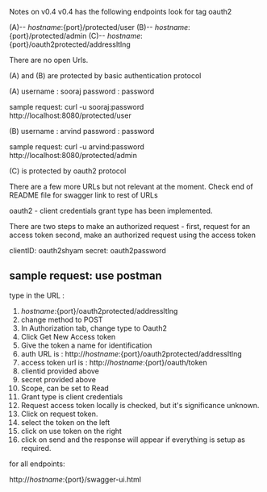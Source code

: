 Notes on v0.4
v0.4 has the following endpoints
look for tag oauth2

(A)-- ${hostname}:${port}/protected/user
(B)-- ${hostname}:${port}/protected/admin
(C)-- ${hostname}:${port}/oauth2protected/addressltlng

There are no open Urls.

(A) and (B) are protected by basic authentication protocol


(A)
username : sooraj
password : password

sample request:
curl -u sooraj:password http://localhost:8080/protected/user


(B)
username : arvind
password : password

sample request:
curl -u arvind:password http://localhost:8080/protected/admin

(C) is protected by oauth2 protocol

There are a few more URLs but not relevant at the moment. Check end of README file for swagger link to rest of URLs


oauth2 - client credentials grant type has been implemented.

There are two steps to make an authorized request -
  first, request for an access token
  second, make an authorized request using the access token

clientID: oauth2shyam
secret: oauth2password

sample request:
use postman
-
type in the URL :  
1. ${hostname}:${port}/oauth2protected/addressltlng
2. change method to POST
3. In Authorization tab, change type to Oauth2
4. Click Get New Access token
5. Give the token a name for identification
6. auth URL is : http://${hostname}:${port}/oauth2protected/addressltlng
7. access token url is : http://${hostname}:${port}/oauth/token
8. clientid provided above
9. secret provided above
10. Scope, can be set to Read
11. Grant type is client credentials
12. Request access token locally is checked, but it's significance unknown.
13. Click on request token.
14. select the token on the left
15. click on use token on the right
16. click on send and the response will appear if everything is setup as required.


for all endpoints: 

http://${hostname}:${port}/swagger-ui.html
